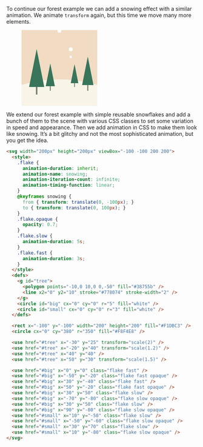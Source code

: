 To continue our forest example we can add a snowing effect with a similar animation. We animate `transform` again, but this time we move many more elements.

<figure>
<svg width="200px" height="200px" viewBox="-100 -100 200 200">
  <style>
    .flake {
      animation-duration: inherit;
      animation-name: snowing;
      animation-iteration-count: infinite;
      animation-timing-function: linear;
    }
    @keyframes snowing {
      from { transform: translate(0, -100px); }
      to { transform: translate(0, 100px); }
    }
    .flake.opaque {
      opacity: 0.7;
    }
    .flake.slow {
      animation-duration: 5s;
    }
    .flake.fast {
      animation-duration: 3s;
    }
  </style>
  <defs>
    <g id="tree">
      <polygon points="-10,0 10,0 0,-50" fill="#38755b" />
      <line x2="0" y2="10" stroke="#778074" stroke-width="2" />
    </g>
    <circle id="big" cx="0" cy="0" r="5" fill="white" />
    <circle id="small" cx="0" cy="0" r="3" fill="white" />
  </defs>

  <rect x="-100" y="-100" width="200" height="200" fill="#F1DBC3" />
  <circle cx="0" cy="380" r="350" fill="#F8F4E8" />

  <use href="#tree" x="-30" y="25" transform="scale(2)" />
  <use href="#tree" x="-20" y="40" transform="scale(1.2)" />
  <use href="#tree" x="40" y="40" />
  <use href="#tree" x="50" y="30" transform="scale(1.5)" />

  <use href="#big" x="0" y="0" class="flake fast" />
  <use href="#big" x="-50" y="-20" class="flake fast opaque" />
  <use href="#big" x="30" y="-40" class="flake fast" />
  <use href="#big" x="50" y="-20" class="flake fast opaque" />
  <use href="#big" x="30" y="50" class="flake slow" />
  <use href="#big" x="-70" y="-80" class="flake slow opaque" />
  <use href="#big" x="30" y="50" class="flake slow" />
  <use href="#big" x="90" y="-80" class="flake slow opaque" />
  <use href="#small" x="10" y="-50" class="flake slow" />
  <use href="#small" x="-50" y="-60" class="flake slow opaque" />
  <use href="#small" x="30" y="70" class="flake slow" />
  <use href="#small" x="10" y="-80" class="flake slow opaque" />
</svg>
</figure>

We extend our forest example with simple reusable snowflakes and add a bunch of them to the scene with various CSS classes to set some variation in speed and appearance. Then we add animation in CSS to make them look like snowing. It’s a bit glitchy and not the most sophisticated animation, but you get the idea.

```html
<svg width="200px" height="200px" viewBox="-100 -100 200 200">
  <style>
    .flake {
      animation-duration: inherit;
      animation-name: snowing;
      animation-iteration-count: infinite;
      animation-timing-function: linear;
    }
    @keyframes snowing {
      from { transform: translate(0, -100px); }
      to { transform: translate(0, 100px); }
    }
    .flake.opaque {
      opacity: 0.7;
    }
    .flake.slow {
      animation-duration: 5s;
    }
    .flake.fast {
      animation-duration: 3s;
    }
  </style>
  <defs>
    <g id="tree">
      <polygon points="-10,0 10,0 0,-50" fill="#38755b" />
      <line x2="0" y2="10" stroke="#778074" stroke-width="2" />
    </g>
    <circle id="big" cx="0" cy="0" r="5" fill="white" />
    <circle id="small" cx="0" cy="0" r="3" fill="white" />
  </defs>

  <rect x="-100" y="-100" width="200" height="200" fill="#F1DBC3" />
  <circle cx="0" cy="380" r="350" fill="#F8F4E8" />

  <use href="#tree" x="-30" y="25" transform="scale(2)" />
  <use href="#tree" x="-20" y="40" transform="scale(1.2)" />
  <use href="#tree" x="40" y="40" />
  <use href="#tree" x="50" y="30" transform="scale(1.5)" />

  <use href="#big" x="0" y="0" class="flake fast" />
  <use href="#big" x="-50" y="-20" class="flake fast opaque" />
  <use href="#big" x="30" y="-40" class="flake fast" />
  <use href="#big" x="50" y="-20" class="flake fast opaque" />
  <use href="#big" x="30" y="50" class="flake slow" />
  <use href="#big" x="-70" y="-80" class="flake slow opaque" />
  <use href="#big" x="30" y="50" class="flake slow" />
  <use href="#big" x="90" y="-80" class="flake slow opaque" />
  <use href="#small" x="10" y="-50" class="flake slow" />
  <use href="#small" x="-50" y="-60" class="flake slow opaque" />
  <use href="#small" x="30" y="70" class="flake slow" />
  <use href="#small" x="10" y="-80" class="flake slow opaque" />
</svg>
```
